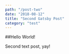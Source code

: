 ```yaml
---
path: "/post-two"
date: "2018-08-12"
title: "Second Gatsby Post"
category: "test"
---
```


##Hello World!

Second text post, yay!
